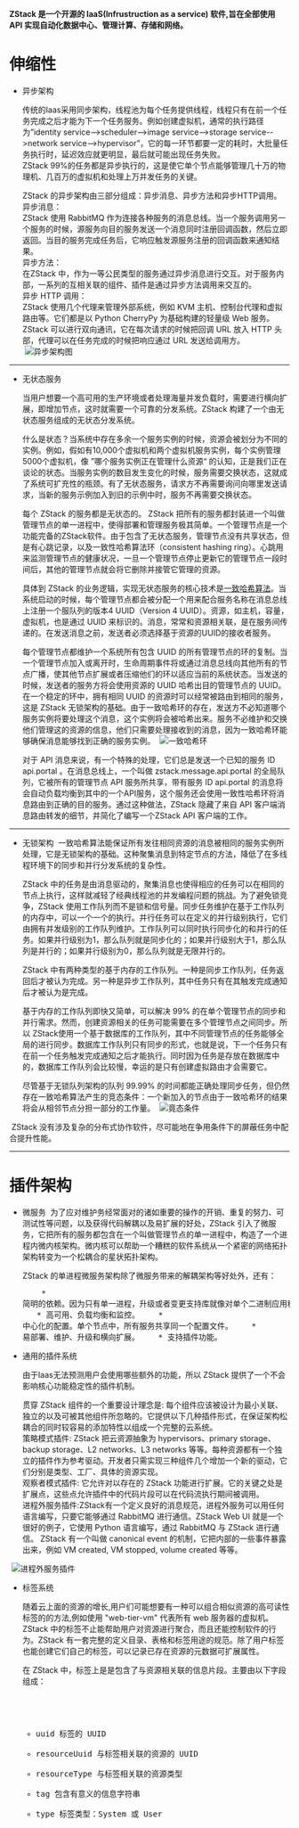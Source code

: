 **ZStack 是一个开源的 IaaS(Infrustruction as a service) 软件,旨在全部使用 API 实现自动化数据中心、管理计算、存储和网络。**
# 伸缩性

- 异步架构

  传统的Iaas采用同步架构，线程池为每个任务提供线程，线程只有在前一个任务完成之后才能为下一个任务服务。例如创建虚拟机，通常的执行路径为”identity service-->scheduler-->image service-->storage service-->network service-->hypervisor”，它的每一环节都要一定的耗时，大批量任务执行时，延迟效应就更明显，最后就可能出现任务失败。<br/>
  ZStack 99%的任务都是异步执行的，这是使它单个节点能够管理几十万的物理机、几百万的虚拟机和处理上万并发任务的关键。
  
  ZStack 的异步架构由三部分组成：异步消息、异步方法和异步HTTP调用。<br/>
  异步消息：<br/>
  ZStack 使用 RabbitMQ 作为连接各种服务的消息总线。当一个服务调用另一个服务的时候，源服务向目的服务发送一个消息同时注册回调函数，然后立即返回。当目的服务完成任务后，它响应触发源服务注册的回调函数来通知结果。<br/>
  异步方法：<br/>
  在ZStack 中，作为一等公民类型的服务通过异步消息进行交互。对于服务内部，一系列的互相关联的组件、插件是通过异步方法调用来交互的。<br/>
  异步 HTTP 调用：<br/>
  ZStack 使用几个代理来管理外部系统，例如 KVM 主机、控制台代理和虚拟路由等。它们都是以 Python CherryPy 为基础构建的轻量级 Web 服务。ZStack 可以进行双向通讯，它在每次请求的时候把回调 URL 放入 HTTP 头部，代理可以在任务完成的时候把响应通过 URL 发送给调用方。<br/>
  ![异步架构图](http://zstack.org/images/blogs/scalability/2.png)
--------
- 无状态服务

  当用户想要一个高可用的生产环境或者处理海量并发负载时，需要进行横向扩展，即增加节点，这时就需要一个可靠的分发系统。ZStack 构建了一个由无状态服务组成的无状态分发系统。
  
  什么是状态？当系统中存在多余一个服务实例的时候，资源会被划分为不同的实例。例如，假如有10,000个虚拟机和两个虚拟机服务实例，每个实例管理5000个虚拟机，像 ”哪个服务实例正在管理什么资源“ 的认知，正是我们正在谈论的状态。当服务实例的数目发生变化的时候，服务需要交换状态，这就成了系统可扩充性的瓶颈。有了无状态服务，请求方不再需要询问向哪里发送请求，当新的服务示例加入到旧的示例中时，服务不再需要交换状态。
  
  每个 ZStack 的服务都是无状态的。 ZStack 把所有的服务都封装进一个叫做管理节点的单一进程中，使得部署和管理服务极其简单。一个管理节点是一个功能完备的ZStack软件。由于包含了无状态服务，管理节点没有共享状态，但是有心跳记录，以及一致性哈希算法环（consistent hashing ring）。心跳用来监测管理节点的健康状况，一旦一个管理节点停止更新它的管理节点一段时间后，其他的管理节点就会将它删除并接管它管理的资源。
  
  具体到 ZStack 的业务逻辑，实现无状态服务的核心技术是[一致哈希算法](http://www.tom-e-white.com/2007/11/consistent-hashing.html)。当系统启动的时候，每个管理节点都会被分配一个用来配合服务名称在消息总线上注册一个服队列的版本4 UUID（Version 4 UUID）。资源，如主机，容量，虚拟机，也是通过  UUID 来标识的。消息，常常和资源相关联，是在服务间传递的。在发送消息之前，发送者必须选择基于资源的UUID的接收者服务。
  
  每个管理节点都维护一个系统所有包含 UUID 的所有管理节点的环的复制。当一个管理节点加入或离开时，生命周期事件将或通过消息总线向其他所有的节点广播，使其他节点扩展或者压缩他们的环以适应当前的系统状态。当发送的时候，发送者的服务方将会使用资源的 UUID 哈希出目的管理节点的 UUID。在一个稳定的环中，拥有相同 UUID 的资源时可以经常被路由到相同的服务，这是 ZStack 无锁架构的基础。由于一致哈希环的存在，发送方不必知道哪个服务实例将要处理这个消息，这个实例将会被哈希出来。服务不必维护和交换他们管理这的资源的信息，他们只需要处理接收到的消息，因为一致哈希环能够确保消息能够找到正确的服务实例。
  ![一致哈希环](http://zstack.org/images/blogs/scalability/stateless-service7.png)
  
  对于 API 消息来说，有一个特殊的处理，它们总是发送一个已知的服务 ID api.portal 。在消息总线上，一个叫做 zstack.message.api.portal 的全局队列，它被所有的管理节点 API 服务所共享，带有服务 ID api.portal 的消息将会自动负载均衡到其中的一个API服务，这个服务还会使用一致性哈希环将消息路由到正确的目的服务。通过这种做法，ZStack 隐藏了来自 API 客户端消息路由转发的细节，并简化了编写一个ZStack API 客户端的工作。
-------
- 无锁架构
  一致哈希算法能保证所有发往相同资源的消息被相同的服务实例所处理，它是无锁架构的基础。这种聚集消息到特定节点的方法，降低了在多线程环境下的同步和并行分发系统的复杂性。
  
  ZStack 中的任务是由消息驱动的，聚集消息也使得相应的任务可以在相同的节点上执行，这样就减轻了经典线程池的并发编程问题的挑战。为了避免锁竞争，ZStack 使用工作队列而不是锁和信号量。同步任务维护在基于工作队列的内存中，可以一个一个的执行。并行任务可以在定义的并行级别执行，它们由拥有并发级别的工作队列维护。工作队列可以同时执行同步化的和并行的任务。如果并行级别为1，那么队列就是同步化的；如果并行级别大于1，那么队列是并行的；如果并行级别为0，那么队列就是无限并行的。
  
  ZStack 中有两种类型的基于内存的工作队列。一种是同步工作队列，任务返回后才被认为完成。另一种是异步工作队列，其中任务只有在其触发完成通知后才被认为是完成。
  
  基于内存的工作队列即快又简单，可以解决 99% 的在单个管理节点的同步和并行需求。然而，创建资源相关的任务可能需要在多个管理节点之间同步。所以 ZStack使用一个基于数据库的工作队列，其中不同管理节点的任务能够全局的进行同步。数据库工作队列只有同步的形式，也就是说，下一个任务只有在前一个任务触发完成通知之后才能执行。同时因为任务是存放在数据库中的，数据库工作队列会比较慢，幸运的是只有创建虚拟路由才会需要它。
  
  尽管基于无锁队列架构的队列 99.99% 的时间都能正确处理同步任务，但仍然存在一致哈希算法产生的竞态条件：一个新加入的节点由于一致哈希环的结果将会从相邻节点分担一部分的工作量。
  ![竟态条件](http://zstack.org/images/blogs/scalability/lock-free6.png)
  
  ZStack 没有涉及复杂的分布式协作软件，尽可能地在争用条件下的屏蔽任务中配合提升性能。

------

# 插件架构

- 微服务
  为了应对维护务经常面对的诸如重要的操作的开销、重复的努力、可测试性等问题，以及获得代码解耦以及易扩展的好处，ZStack 引入了微服务，它把所有的服务都包含在一个叫做管理节点的单一进程中，构造了一个进程内微内核架构。微内核可以帮助一个糟糕的软件系统从一个紧密的网络拓扑架构转变为一个松耦合的星状拓扑架构。

  ZStack 的单进程微服务架构除了微服务带来的解耦架构等好处外，还有：<pre>
    * 简明的依赖。因为只有单一进程，升级或者变更支持库就像对单个二进制应用程序那样简单。
    * 高可用、负载均衡和监控。
    * 中心化的配置。单个节点中，所有服务共享同一个配置文件。
    * 易部署、维护、升级和横向扩展。
    * 支持插件功能。</pre>
  
- 通用的插件系统
  
  由于Iaas无法预测用户会使用哪些额外的功能，所以 ZStack 提供了一个不会影响核心功能稳定性的插件机制。
  
  贯穿 ZStack 组件的一个重要设计理念是: 每个组件应该被设计为最小关联、独立的以及可被其他组件所忽略的。它提供以下几种插件形式，在保证架构松耦合的同时较容易的添加特性以组成一个完整的云系统。<br/>
  策略模式插件: ZStack 把云资源抽象为 hypervisors、primary storage、backup storage、L2 networks、L3 networks 等等。每种资源都有一个独立的插件作为参考驱动。开发者只需实现三种组件几个增加一个新的驱动，它们分别是类型、工厂、具体的资源实现。<br/>
  观察者模式插件: 它允许对以存在的 ZStack 功能进行扩展。它的关键之处是扩展点，这些点允许插件中的代码片段可以在代码流执行期间被调用。<br/>
  进程外服务插件:ZStack有一个定义良好的消息规范，进程外服务可以用任何语言编写，只要它能够通过 RabbitMQ 进行通信。ZStack Web UI 就是一个很好的例子，它使用 Python 语言编写，通过 RabbitMQ 与 ZStack 进行通信。 ZStack 有一个叫做 canonical event 的机制，它把内部的一些事件暴露出来，例如 VM created, VM stopped, volume created 等等。
  
  ![进程外服务插件](http://zstack.org/images/blogs/scalability/plugin3.png)

- 标签系统

  随着云上面的资源的增长,用户们可能想要有一种可以组合相似资源的高可读性标签的的方法,例如使用 "web-tier-vm" 代表所有 web 服务器的虚拟机。ZStack 中的标签不止能帮助用户对资源进行聚合，而且还能控制软件的行为。ZStack 有一套完整的定义目录、表格和标签用途的规范。除了用户标签也能创建它们自己的标签，可以记录已存在资源的元数据可扩展属性。

  在 ZStack 中，标签上是是包含了与资源相关联的信息片段。主要由以下字段组成：<pre>
  * uuid		标签的 UUID
  * resourceUuid	与标签相关联的资源的 UUID
  * resourceType	与标签相关联的资源类型
  * tag			包含有意义的信息字符串
  * type		标签类型：System 或 User</pre>

